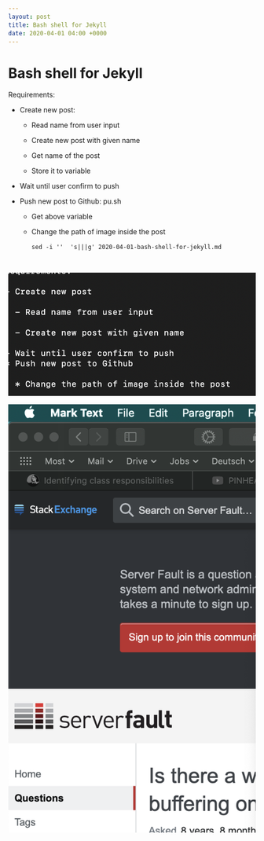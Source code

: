```yaml
---
layout: post
title: Bash shell for Jekyll
date: 2020-04-01 04:00 +0000
---
```


# Bash shell for Jekyll

Requirements:

- Create new post:
  
  - Read name from user input
  
  - Create new post with given name
  
  - Get name of the post
  
  - Store it to variable

- Wait until user confirm to push
* Push new post to Github: pu.sh
  
  * Get above variable
  
  * Change the path of image inside the post 
    
    ```
    sed -i ''  's|||g' 2020-04-01-bash-shell-for-jekyll.md
    ```

            

![](img/2020-04-01-11-29-01-image.png)



![](img/2020-04-01-11-38-19-image.png)


